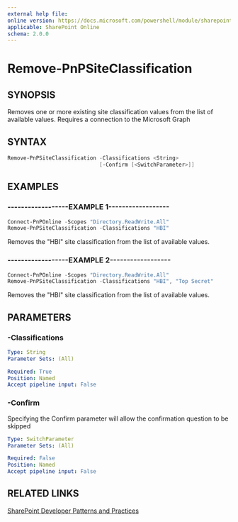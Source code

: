 ```yaml
---
external help file:
online version: https://docs.microsoft.com/powershell/module/sharepoint-pnp/remove-pnpsiteclassification
applicable: SharePoint Online
schema: 2.0.0
---
```

# Remove-PnPSiteClassification

## SYNOPSIS
Removes one or more existing site classification values from the list of available values. Requires a connection to the Microsoft Graph

## SYNTAX

```powershell
Remove-PnPSiteClassification -Classifications <String>
                             [-Confirm [<SwitchParameter>]]
```

## EXAMPLES

### ------------------EXAMPLE 1------------------
```powershell
Connect-PnPOnline -Scopes "Directory.ReadWrite.All"
Remove-PnPSiteClassification -Classifications "HBI"
```

Removes the "HBI" site classification from the list of available values.

### ------------------EXAMPLE 2------------------
```powershell
Connect-PnPOnline -Scopes "Directory.ReadWrite.All"
Remove-PnPSiteClassification -Classifications "HBI", "Top Secret"
```

Removes the "HBI" site classification from the list of available values.

## PARAMETERS

### -Classifications


```yaml
Type: String
Parameter Sets: (All)

Required: True
Position: Named
Accept pipeline input: False
```

### -Confirm
Specifying the Confirm parameter will allow the confirmation question to be skipped

```yaml
Type: SwitchParameter
Parameter Sets: (All)

Required: False
Position: Named
Accept pipeline input: False
```

## RELATED LINKS

[SharePoint Developer Patterns and Practices](https://aka.ms/sppnp)
